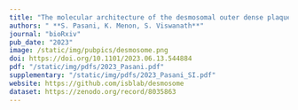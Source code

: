 ```yaml
---
title: "The molecular architecture of the desmosomal outer dense plaque by integrative structural modeling"
authors: " **S. Pasani, K. Menon, S. Viswanath**"
journal: "bioRxiv"
pub_date: "2023"
image: /static/img/pubpics/desmosome.png
doi: https://doi.org/10.1101/2023.06.13.544884
pdf: "/static/img/pdfs/2023_Pasani.pdf" 
supplementary: "/static/img/pdfs/2023_Pasani_SI.pdf" 
website: https://github.com/isblab/desmosome
dataset: https://zenodo.org/record/8035863
---
```

